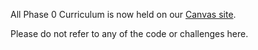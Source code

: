 All Phase 0 Curriculum is now held on our [Canvas site](https://devbootcamp.instructure.com).

Please do not refer to any of the code or challenges here.